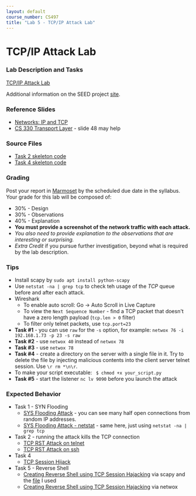 ```yaml
---
layout: default
course_number: CS497
title: "Lab 5 - TCP/IP Attack Lab"
---
```


# TCP/IP Attack Lab

### Lab Description and Tasks

[TCP/IP Attack Lab](TCP_Attacks.pdf)

Additional information on the SEED project [site](http://www.cis.syr.edu/~wedu/seed/Labs_16.04/Networking/TCP_Attacks/). 

### Reference Slides

- [Networks: IP and TCP](../lectures/Ch05-NetworksTCP-IP.pdf)
- [CS 330 Transport Layer](tcp/lecture6_transport_layer.pdf) - slide 48 may help

### Source Files
- [Task 2 skeleton code](tcp/rst_attack.py)
- [Task 4 skeleton code](tcp/session_hijack.py)

### Grading

Post your report in [Marmoset](https://cs.ycp.edu/marmoset) by the scheduled due date in the syllabus. Your grade for this lab will be composed of:
- 30% - Design
- 30% - Observations
- 40% - Explanation
- **You must provide a screenshot of the network traffic with each attack.**
- *You also need to provide explanation to the observations that are interesting or surprising.*
- *Extra Credit* if you pursue further investigation, beyond what is required by the lab description.

### Tips
- Install scapy by ```sudo apt install python-scapy```  
- Use ```netstat -na | grep tcp``` to check teh usage of the *TCP* queue before and after each attack. 
- Wireshark
  - To enable auto scroll: Go -> Auto Scroll in Live Capture 
  - To view the ```Next Sequence Number``` - find a TCP packet that doesn't have a zero length payload (```tcp.len > 0``` filter)
  - To filter only telnet packets, use ```tcp.port=23``` 
- **Task #1** - you can use ```raw``` for the ```-s``` option, for example: ```netwox 76 -i 192.168.1.73 -p 23 -s raw```
- **Task #2** - use ```netwox 40``` instead of ```netwox 78```
- **Task #3** - use ```netwox 78``` 
- **Task #4** - create a directory on the server with a single file in it. Try to delete the file by injecting malicious contents into the client server telnet session. Use ```\r rm *\n\r```.
- To make your script executable: ``` $ chmod +x your_script.py```
- **Task #5** - start the listener ```nc lv 9090``` before you launch the attack 

### Expected Behavior 
- Task 1 - SYN Flooding
  - <a href="./tcp/syn_flooding_attack.png" target="_blank">SYS Flooding Attack</a> - you can see many half open connections from random IP addresses. 
  - <a href="./tcp/syn_flooding_attack_netstat.png" target="_blank">SYS Flooding Attack - netstat</a> - same here, just using ```netstat -na | grep tcp```
- Task 2 - running the attack kills the TCP connection
  - <a href="./tcp/tcp_rst_attack_telnet.png" target="_blank">TCP RST Attack on telnet</a> 
  - <a href="./tcp/tcp_rst_attack_ssh.png" target="_blank">TCP RST Attack on ssh</a> 
- Task 4 
  - <a href="./tcp/tcp_session_hijack.png" target="_blank">TCP Session Hijack</a> 
- Task 5 - Reverse Shell 
  - <a href="./tcp/reverse_shell.png" target="_blank">Creating Reverse Shell using TCP Session Hajacking</a> via scapy and the <a href="./tcp/reverse_shell_scrapy_file.png" target="_blank">file</a> I used 
  - <a href="./tcp/reverse_shell_netwox.png" target="_blank">Creating Reverse Shell using TCP Session Hajacking</a> via netwox 
